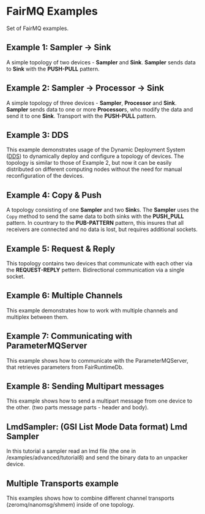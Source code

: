 # FairMQ Examples

Set of FairMQ examples.

## Example 1: Sampler -> Sink

A simple topology of two devices - **Sampler** and **Sink**. **Sampler** sends data to **Sink** with the **PUSH-PULL** pattern.


## Example 2: Sampler -> Processor -> Sink

A simple topology of three devices - **Sampler**, **Processor** and **Sink**. **Sampler** sends data to one or more **Processor**s, who modify the data and send it to one **Sink**. Transport with the **PUSH-PULL** pattern.


## Example 3: DDS

This example demonstrates usage of the Dynamic Deployment System ([DDS](http://dds.gsi.de/)) to dynamically deploy and configure a topology of devices. The topology is similar to those of Example 2, but now it can be easily distributed on different computing nodes without the need for manual reconfiguration of the devices.


## Example 4: Copy & Push

A topology consisting of one **Sampler** and two **Sink**s. The **Sampler** uses the `Copy` method to send the same data to both sinks with the **PUSH_PULL** pattern. In countrary to the **PUB-PATTERN** pattern, this insures that all receivers are connected and no data is lost, but requires additional sockets.


## Example 5: Request & Reply

This topology contains two devices that communicate with each other via the **REQUEST-REPLY** pettern. Bidirectional communication via a single socket.


## Example 6: Multiple Channels

This example demonstrates how to work with multiple channels and multiplex between them.


## Example 7: Communicating with ParameterMQServer

This example shows how to communicate with the ParameterMQServer, that retrieves parameters from FairRuntimeDb.


## Example 8: Sending Multipart messages

This example shows how to send a multipart message from one device to the other. (two parts message parts - header and body).


## LmdSampler: (GSI List Mode Data format) Lmd Sampler

In this tutorial a sampler read an lmd file (the one in /examples/advanced/tutorial8) and send the binary data to an unpacker device.


## Multiple Transports example

This examples shows how to combine different channel transports (zeromq/nanomsg/shmem) inside of one topology.
